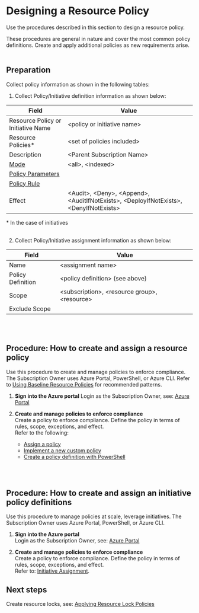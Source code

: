 # Designing a Resource Policy 
Use the procedures described in this section to design a resource policy. 

These procedures are general in nature and cover the most common policy definitions. Create and apply additional policies as new requirements arise.
<br />
<br />


## Preparation

Collect policy information as shown in the following tables: 

1. Collect Policy/Initiative definition information as shown below:
 
| Field |  Value  |
|------------------------------|----------------------------|
| Resource Policy or Initiative Name    | \<policy or initiative name\>   | 
| Resource Policies*     | \<set of policies included\> | 
| Description   | \<Parent Subscription Name\>  | 
| [Mode](https://docs.microsoft.com/en-ca/azure/azure-policy/policy-definition#mode)    | \<all\>, \<indexed\> |  
| [Policy Parameters](https://docs.microsoft.com/en-ca/azure/azure-policy/policy-definition#parameters)   |  |  
| [Policy Rule](https://docs.microsoft.com/en-ca/azure/azure-policy/policy-definition#policy-rule)   |  |  
| Effect |\<Audit\>, \<Deny\>, \<Append\>, \<AuditIfNotExists\>, \<DeployIfNotExists\>, \<DenyIfNotExists\>|
    
   \* In the case of initiatives
<br />
<br />

2. Collect Policy/Initiative assignment information as shown below: 
   
| __Field__ | __Value__ |
|------------------------------|----------------------------|
| Name    | \<assignment name\>   | 
| Policy Definition     | \<policy definition\> (see above)  | 
| Scope   | \<subscription\>, \<resource group\>, \<resource\>  | 
| Exclude Scope    |  |  
<br />
<br />


## Procedure: How to create and assign a resource policy 
Use this procedure to create and manage policies to enforce compliance. The Subscription Owner uses Azure Portal, PowerShell, or Azure CLI. Refer to [Using Baseline Resource Policies](5.1.1-Top-10-Azure-Baseline-Security-Policies.md) for recommended patterns. 

1. **Sign into the Azure portal** 
   Login as the Subscription Owner, see:  [Azure Portal](https://portal.azure.com)
   
2. **Create and manage policies to enforce compliance**  
   Create a policy to enforce compliance. Define the policy in terms of rules, scope, exceptions, and effect.  
   Refer to the following:  
    - [Assign a policy](https://docs.microsoft.com/en-us/azure/azure-policy/create-manage-policy#assign-a-policy) 
    - [Implement a new custom policy](https://docs.microsoft.com/en-us/azure/azure-policy/create-manage-policy#implement-a-new-custom-policy) 
    - [Create a policy definition with PowerShell](https://docs.microsoft.com/en-us/azure/azure-policy/create-manage-policy#create-a-policy-definition-with-powershell) 
<br />
<br />

## Procedure: How to create and assign an initiative policy definitions
Use this procedure to manage policies at scale, leverage initiatives. The Subscription Owner uses Azure Portal, PowerShell, or Azure CLI.  

1. **Sign into the Azure portal**  
   Login as the Subscription Owner, see: [Azure Portal](https://portal.azure.com)

2. **Create and manage policies to enforce compliance**  
   Create a policy to enforce compliance. Define the policy in terms of rules, scope, exceptions, and effect.  
   Refer to: [Initiative Assignment](https://docs.microsoft.com/en-ca/azure/azure-policy/azure-policy-introduction#initiative-assignment). 




## Next steps 
Create resource locks, see: [Applying Resource Lock Policies](5.2-Applying-Resource-Lock-Policies.md) 
